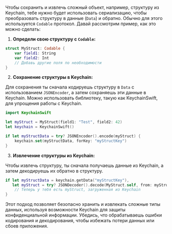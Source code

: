 
Чтобы сохранить и извлечь сложный объект, например, структуру из Keychain, тебе нужно будет использовать сериализацию, чтобы преобразовать структуру в данные (`Data`) и обратно. Обычно для этого используется `Codable` протокол. Давай рассмотрим пример, как это можно сделать:

1. **Определи свою структуру с `Codable`:**

```swift
struct MyStruct: Codable {
    var field1: String
    var field2: Int
    // Добавь другие поля по необходимости
}
```

2. **Сохранение структуры в Keychain:**

Для сохранения ты сначала кодируешь структуру в `Data` с использованием `JSONEncoder`, а затем сохраняешь эти данные в Keychain. Можно использовать библиотеку, такую как KeychainSwift, для упрощения работы с Keychain.

```swift
import KeychainSwift

let myStruct = MyStruct(field1: "Test", field2: 42)
let keychain = KeychainSwift()

if let myStructData = try? JSONEncoder().encode(myStruct) {
    keychain.set(myStructData, forKey: "myStructKey")
}
```

3. **Извлечение структуры из Keychain:**

Чтобы извлечь структуру, ты сначала получаешь данные из Keychain, а затем декодируешь их обратно в структуру.

```swift
if let myStructData = keychain.getData("myStructKey"),
   let myStruct = try? JSONDecoder().decode(MyStruct.self, from: myStructData) {
    // Теперь у тебя есть myStruct, загруженная из Keychain
}
```

Этот подход позволяет безопасно хранить и извлекать сложные типы данных, используя возможности Keychain для защиты конфиденциальной информации. Убедись, что обрабатываешь ошибки кодирования и декодирования, чтобы избежать потери данных или сбоев приложения.